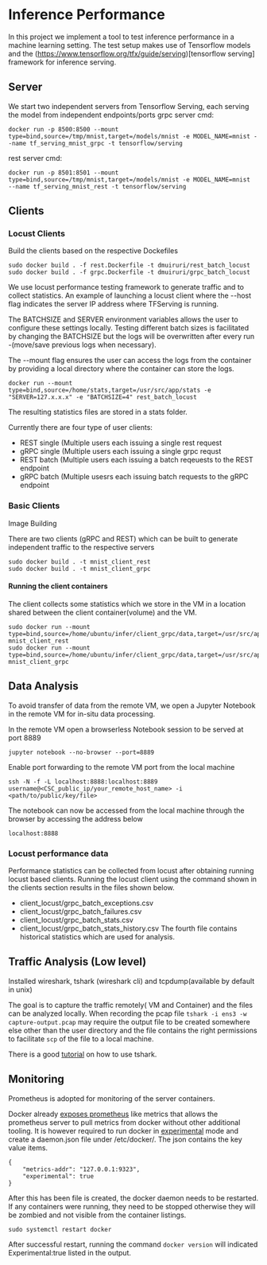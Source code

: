 # Inference Performance
In this project we implement a tool to test inference performance in a
machine learning setting.  The test setup makes use of Tensorflow
models and the
(https://www.tensorflow.org/tfx/guide/serving)[tensorflow serving]
framework for inference serving.


## Server
We start two independent servers from Tensorflow Serving, each serving the model from independent endpoints/ports
grpc server cmd: 
```
docker run -p 8500:8500 --mount type=bind,source=/tmp/mnist,target=/models/mnist -e MODEL_NAME=mnist --name tf_serving_mnist_grpc -t tensorflow/serving
```
rest server cmd:
```
docker run -p 8501:8501 --mount type=bind,source=/tmp/mnist,target=/models/mnist -e MODEL_NAME=mnist  --name tf_serving_mnist_rest -t tensorflow/serving
```

## Clients

### Locust Clients

Build the clients based on the respective Dockefiles
```
sudo docker build . -f rest.Dockerfile -t dmuiruri/rest_batch_locust
sudo docker build . -f grpc.Dockerfile -t dmuiruri/grpc_batch_locust
```

We use locust performance testing framework to generate traffic and to
collect statistics. An example of launching a locust client where the
--host flag indicates the server IP address where TFServing is running.

The BATCHSIZE and SERVER environment variables allows the user to
configure these settings locally. Testing different batch sizes is
facilitated by changing the BATCHSIZE but the logs will be overwritten
after every run -(move/save previous logs when necessary).

The --mount flag ensures the user can access the logs from the
container by providing a local directory where the container can store
the logs.

```
docker run --mount type=bind,source=/home/stats,target=/usr/src/app/stats -e "SERVER=127.x.x.x" -e "BATCHSIZE=4" rest_batch_locust

```
The resulting statistics files are stored in a stats folder.

Currently there are four type of user clients:
* REST single (Multiple users each issuing a single rest request
* gRPC single (Multiple users each issuing a single grpc requst
* REST batch (Multiple users each issuing a batch reqeuests to the REST endpoint
* gRPC batch (Multiple usesrs each issuing batch requests to the gRPC endpoint

### Basic Clients

Image Building

There are two clients (gRPC and REST) which can be built to generate
independent traffic to the respective servers
```
sudo docker build . -t mnist_client_rest
sudo docker build . -t mnist_client_grpc
```
#### Running the client containers

The client collects some statistics which we store in the VM in a
location shared between the client container(volume) and the VM.
```
sudo docker run --mount type=bind,source=/home/ubuntu/infer/client_grpc/data,target=/usr/src/app/data mnist_client_rest
sudo docker run --mount type=bind,source=/home/ubuntu/infer/client_grpc/data,target=/usr/src/app/data mnist_client_grpc
```
## Data Analysis

To avoid transfer of data from the remote VM, we open a Jupyter
Notebook in the remote VM for in-situ data processing.

In the remote VM open a browserless Notebook session to be served at port 8889
```
jupyter notebook --no-browser --port=8889
```

Enable port forwarding to the remote VM port from the local machine
```
ssh -N -f -L localhost:8888:localhost:8889 username@<CSC_public_ip/your_remote_host_name> -i <path/to/public/key/file>
```

The notebook can now be accessed from the local machine through the browser by accessing the address below
```
localhost:8888
```
### Locust performance data
Performance statistics can be collected from locust after obtaining running locust based clients.
Running the locust client using the command shown in the clients section results in the files shown below.
- client_locust/grpc_batch_exceptions.csv
- client_locust/grpc_batch_failures.csv
- client_locust/grpc_batch_stats.csv
- client_locust/grpc_batch_stats_history.csv
The fourth file contains historical statistics which are used for  analysis.

## Traffic Analysis (Low level)

Installed wireshark, tshark (wireshark cli) and tcpdump(available by default in unix)

The goal is to capture the traffic remotely( VM and Container) and the
files can be analyzed locally.  When recording the pcap file `tshark
-i ens3 -w capture-output.pcap` may require the output file to be
created somewhere else other than the user directory and the file
contains the right permissions to facilitate `scp` of the file to a
local machine.

There is a good
[tutorial](https://opensource.com/article/20/1/wireshark-linux-tshark)
on how to use tshark.

## Monitoring

Prometheus is adopted for monitoring of the server containers.

Docker already [exposes
prometheus](https://prometheus.io/docs/instrumenting/exporters/) like
metrics that allows the prometheus server to pull metrics from docker
without other additional tooling. It is however required to run docker
in
[experimental](https://docs.docker.com/engine/reference/commandline/dockerd/)
mode and create a daemon.json file under /etc/docker/. The json
contains the key value items.

```
{
    "metrics-addr": "127.0.0.1:9323",
    "experimental": true
}
```

After this has been file is created, the docker daemon needs to be
restarted. If any containers were running, they need to be stopped
otherwise they will be zombied and not visible from the container
listings.

```
sudo systemctl restart docker
```
After successful restart, running the command ```docker version```
will indicated Experimental:true listed in the output.
